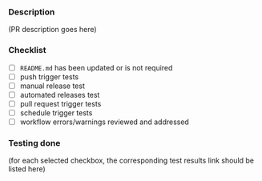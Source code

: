### Description

(PR description goes here)

### Checklist

- [ ] `README.md` has been updated or is not required
- [ ] push trigger tests
- [ ] manual release test
- [ ] automated releases test
- [ ] pull request trigger tests
- [ ] schedule trigger tests
- [ ] workflow errors/warnings reviewed and addressed

### Testing done 
(for each selected checkbox, the corresponding test results link should be listed here)
